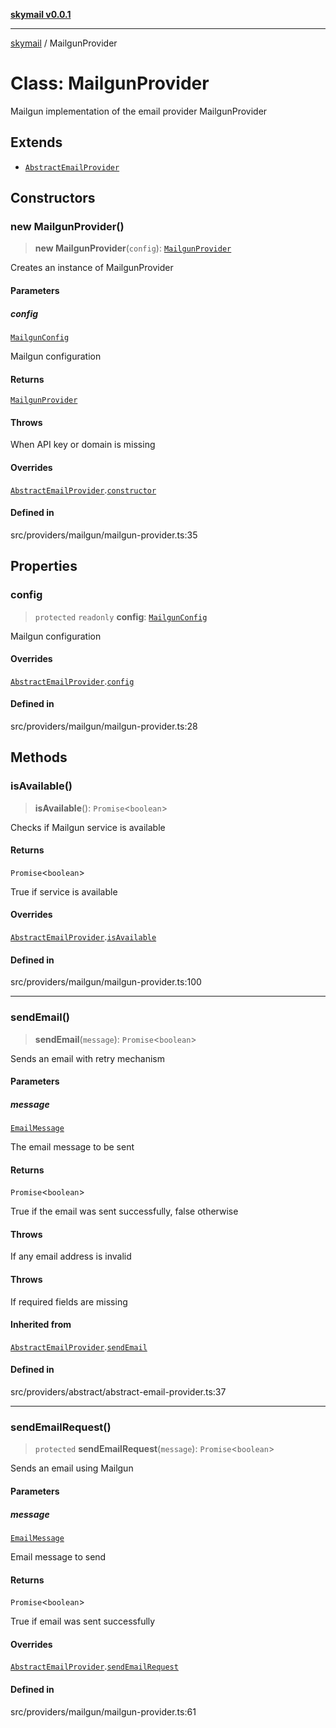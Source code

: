 [**skymail v0.0.1**](../README.md)

***

[skymail](../globals.md) / MailgunProvider

# Class: MailgunProvider

Mailgun implementation of the email provider
 MailgunProvider

## Extends

- [`AbstractEmailProvider`](AbstractEmailProvider.md)

## Constructors

### new MailgunProvider()

> **new MailgunProvider**(`config`): [`MailgunProvider`](MailgunProvider.md)

Creates an instance of MailgunProvider

#### Parameters

##### config

[`MailgunConfig`](../interfaces/MailgunConfig.md)

Mailgun configuration

#### Returns

[`MailgunProvider`](MailgunProvider.md)

#### Throws

When API key or domain is missing

#### Overrides

[`AbstractEmailProvider`](AbstractEmailProvider.md).[`constructor`](AbstractEmailProvider.md#constructors)

#### Defined in

src/providers/mailgun/mailgun-provider.ts:35

## Properties

### config

> `protected` `readonly` **config**: [`MailgunConfig`](../interfaces/MailgunConfig.md)

Mailgun configuration

#### Overrides

[`AbstractEmailProvider`](AbstractEmailProvider.md).[`config`](AbstractEmailProvider.md#config-1)

#### Defined in

src/providers/mailgun/mailgun-provider.ts:28

## Methods

### isAvailable()

> **isAvailable**(): `Promise`\<`boolean`\>

Checks if Mailgun service is available

#### Returns

`Promise`\<`boolean`\>

True if service is available

#### Overrides

[`AbstractEmailProvider`](AbstractEmailProvider.md).[`isAvailable`](AbstractEmailProvider.md#isavailable)

#### Defined in

src/providers/mailgun/mailgun-provider.ts:100

***

### sendEmail()

> **sendEmail**(`message`): `Promise`\<`boolean`\>

Sends an email with retry mechanism

#### Parameters

##### message

[`EmailMessage`](../type-aliases/EmailMessage.md)

The email message to be sent

#### Returns

`Promise`\<`boolean`\>

True if the email was sent successfully, false otherwise

#### Throws

If any email address is invalid

#### Throws

If required fields are missing

#### Inherited from

[`AbstractEmailProvider`](AbstractEmailProvider.md).[`sendEmail`](AbstractEmailProvider.md#sendemail)

#### Defined in

src/providers/abstract/abstract-email-provider.ts:37

***

### sendEmailRequest()

> `protected` **sendEmailRequest**(`message`): `Promise`\<`boolean`\>

Sends an email using Mailgun

#### Parameters

##### message

[`EmailMessage`](../type-aliases/EmailMessage.md)

Email message to send

#### Returns

`Promise`\<`boolean`\>

True if email was sent successfully

#### Overrides

[`AbstractEmailProvider`](AbstractEmailProvider.md).[`sendEmailRequest`](AbstractEmailProvider.md#sendemailrequest)

#### Defined in

src/providers/mailgun/mailgun-provider.ts:61
